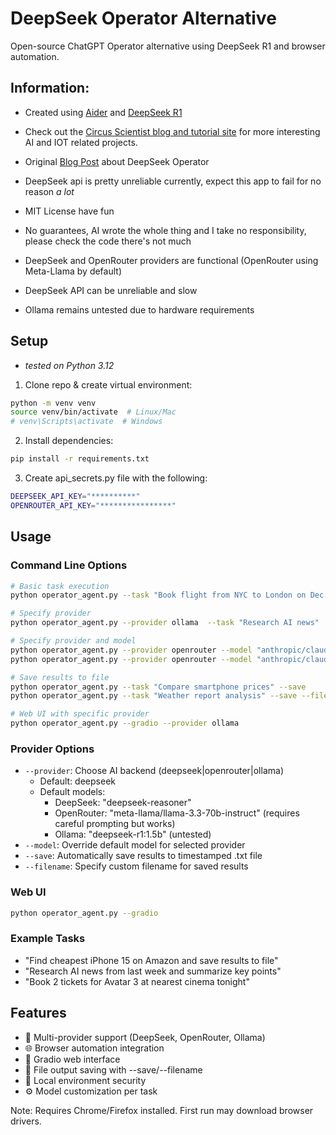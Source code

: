 # DeepSeek Operator Alternative

Open-source ChatGPT Operator alternative using DeepSeek R1 and browser automation.

## Information: 
- Created using [Aider](https://aider.chat) and [DeepSeek R1](https://deepseek.com)
- Check out the [Circus Scientist blog and tutorial site](https://circusscientist.com) for more interesting AI and IOT related projects. 
- Original [Blog Post](https://www.circusscientist.com/2025/02/05/i-cloned-chatgpt-operator-using-deepseek-r1/) about DeepSeek Operator
- DeepSeek api is pretty unreliable currently, expect this app to fail for no reason *a lot*
- MIT License have fun
- No guarantees, AI wrote the whole thing and I take no responsibility, please check the code there's not much

- DeepSeek and OpenRouter providers are functional (OpenRouter using Meta-Llama by default)
- DeepSeek API can be unreliable and slow
- Ollama remains untested due to hardware requirements

## Setup
- *tested on Python 3.12*
1. Clone repo & create virtual environment:
```bash
python -m venv venv
source venv/bin/activate  # Linux/Mac
# venv\Scripts\activate  # Windows
```

2. Install dependencies:
```bash
pip install -r requirements.txt
```

3. Create api_secrets.py file with the following:
```bash
DEEPSEEK_API_KEY="**********"
OPENROUTER_API_KEY="****************"

```

## Usage

### Command Line Options
```bash
# Basic task execution
python operator_agent.py --task "Book flight from NYC to London on Dec 25th"

# Specify provider
python operator_agent.py --provider ollama  --task "Research AI news"

# Specify provider and model
python operator_agent.py --provider openrouter --model "anthropic/claude-3.5-haiku" --task "Research AI news"
python operator_agent.py --provider openrouter --model "anthropic/claude-3-opus" --task "Analyze market trends"

# Save results to file
python operator_agent.py --task "Compare smartphone prices" --save
python operator_agent.py --task "Weather report analysis" --save --filename "weather_analysis.txt"

# Web UI with specific provider
python operator_agent.py --gradio --provider ollama
```

### Provider Options
- `--provider`: Choose AI backend (deepseek|openrouter|ollama)
  - Default: deepseek
  - Default models:
    - DeepSeek: "deepseek-reasoner"
    - OpenRouter: "meta-llama/llama-3.3-70b-instruct" (requires careful prompting but works)
    - Ollama: "deepseek-r1:1.5b" (untested)
- `--model`: Override default model for selected provider
- `--save`: Automatically save results to timestamped .txt file
- `--filename`: Specify custom filename for saved results

### Web UI
```bash
python operator_agent.py --gradio
```

### Example Tasks
- "Find cheapest iPhone 15 on Amazon and save results to file"
- "Research AI news from last week and summarize key points"
- "Book 2 tickets for Avatar 3 at nearest cinema tonight"

## Features
- 🤖 Multi-provider support (DeepSeek, OpenRouter, Ollama)
- 🌐 Browser automation integration
- 💬 Gradio web interface
- 📂 File output saving with --save/--filename
- 🔐 Local environment security
- ⚙️ Model customization per task

Note: Requires Chrome/Firefox installed. First run may download browser drivers.

